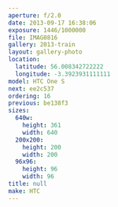 ```yaml
---
aperture: f/2.0
date: 2013-09-17 16:38:06
exposure: 1446/1000000
file: IMAG0816
gallery: 2013-train
layout: gallery-photo
location:
  latitude: 56.008342722222
  longitude: -3.3923931111111
model: HTC One S
next: ee2c537
ordering: 16
previous: be138f3
sizes:
  640w:
    height: 361
    width: 640
  200x200:
    height: 200
    width: 200
  96x96:
    height: 96
    width: 96
title: null
make: HTC
---
```

